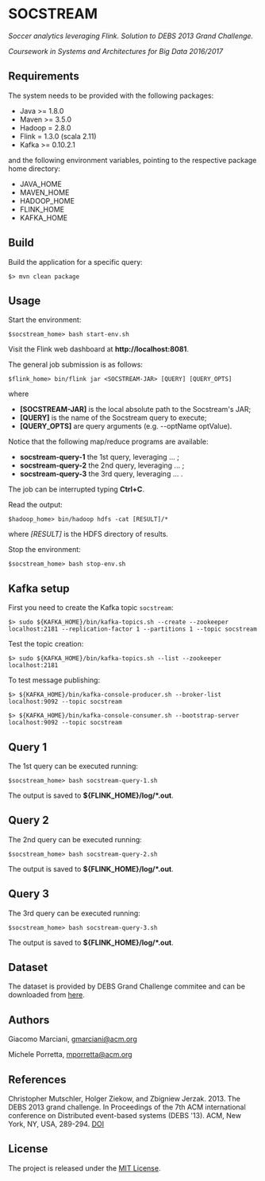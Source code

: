 # SOCSTREAM

*Soccer analytics leveraging Flink. Solution to DEBS 2013 Grand Challenge.*

*Coursework in Systems and Architectures for Big Data 2016/2017*


## Requirements
The system needs to be provided with the following packages:
* Java >= 1.8.0
* Maven >= 3.5.0
* Hadoop = 2.8.0
* Flink = 1.3.0 (scala 2.11)
* Kafka >= 0.10.2.1

and the following environment variables, pointing to the respective package home directory:
* JAVA_HOME
* MAVEN_HOME
* HADOOP_HOME
* FLINK_HOME
* KAFKA_HOME


## Build
Build the application for a specific query:

    $> mvn clean package

## Usage
Start the environment:

    $socstream_home> bash start-env.sh

Visit the Flink web dashboard at **http://localhost:8081**.

The general job submission is as follows:

    $flink_home> bin/flink jar <SOCSTREAM-JAR> [QUERY] [QUERY_OPTS]

where
* **[SOCSTREAM-JAR]** is the local absolute path to the Socstream's JAR;
* **[QUERY]** is the name of the Socstream query to execute;
* **[QUERY_OPTS]** are query arguments (e.g. --optName optValue).

Notice that the following map/reduce programs are available:
* **socstream-query-1** the 1st query, leveraging ... ;
* **socstream-query-2** the 2nd query, leveraging ... ;
* **socstream-query-3** the 3rd query, leveraging ... .

The job can be interrupted typing **Ctrl+C**.

Read the output:

    $hadoop_home> bin/hadoop hdfs -cat [RESULT]/*

where
*[RESULT]* is the HDFS directory of results.

Stop the environment:

    $socstream_home> bash stop-env.sh
    
    
## Kafka setup
First you need to create the Kafka topic `socstream`:

    $> sudo ${KAFKA_HOME}/bin/kafka-topics.sh --create --zookeeper localhost:2181 --replication-factor 1 --partitions 1 --topic socstream

Test the topic creation:

    $> sudo ${KAFKA_HOME}/bin/kafka-topics.sh --list --zookeeper localhost:2181

To test message publishing:

    $> ${KAFKA_HOME}/bin/kafka-console-producer.sh --broker-list localhost:9092 --topic socstream

    $> ${KAFKA_HOME}/bin/kafka-console-consumer.sh --bootstrap-server localhost:9092 --topic socstream
    
    
## Query 1    
The 1st query can be executed running:

    $socstream_home> bash socstream-query-1.sh
    
The output is saved to **${FLINK_HOME}/log/\*.out**.


## Query 2    
The 2nd query can be executed running:

    $socstream_home> bash socstream-query-2.sh
    
The output is saved to **${FLINK_HOME}/log/\*.out**.


## Query 3    
The 3rd query can be executed running:

    $socstream_home> bash socstream-query-3.sh
    
The output is saved to **${FLINK_HOME}/log/\*.out**.


## Dataset
The dataset is provided by DEBS Grand Challenge commitee and can be downloaded from [here](http://debs.org/?p=41).


## Authors
Giacomo Marciani, [gmarciani@acm.org](mailto:gmarciani@acm.org)

Michele Porretta, [mporretta@acm.org](mailto:mporretta@acm.org)


## References
Christopher Mutschler, Holger Ziekow, and Zbigniew Jerzak. 2013. The DEBS 2013 grand challenge. In Proceedings of the 7th ACM international conference on Distributed event-based systems (DEBS '13). ACM, New York, NY, USA, 289-294. [DOI](http://dx.doi.org/10.1145/2488222.2488283)


## License
The project is released under the [MIT License](https://opensource.org/licenses/MIT).
